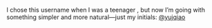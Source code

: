 I chose this username when I was a teenager , but now I’m going with something simpler and more natural—just my initials: [@yujqiao](https://github.com/yujqiao)
